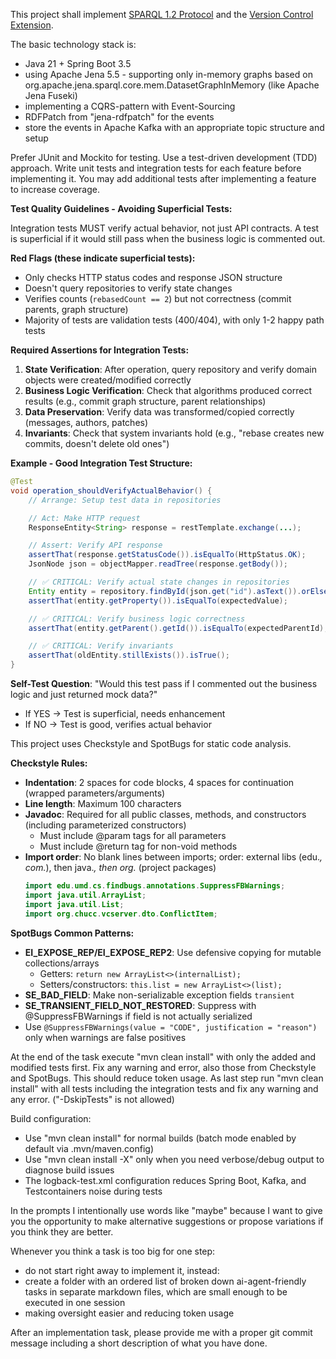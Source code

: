 This project shall implement [SPARQL 1.2 Protocol](https://www.w3.org/TR/sparql12-protocol/) and the [Version Control Extension](./protocol/SPARQL_1_2_Protocol_Version_Control_Extension.md).

The basic technology stack is:
- Java 21 + Spring Boot 3.5 
- using Apache Jena 5.5 - supporting only in-memory graphs based on org.apache.jena.sparql.core.mem.DatasetGraphInMemory (like Apache Jena Fuseki) 
- implementing a CQRS-pattern with Event-Sourcing 
- RDFPatch from "jena-rdfpatch" for the events 
- store the events in Apache Kafka with an appropriate topic structure and setup

Prefer JUnit and Mockito for testing.
Use a test-driven development (TDD) approach. Write unit tests and integration tests for each feature before implementing it.
You may add additional tests after implementing a feature to increase coverage.

**Test Quality Guidelines - Avoiding Superficial Tests:**

Integration tests MUST verify actual behavior, not just API contracts. A test is superficial if it would still pass when the business logic is commented out.

**Red Flags (these indicate superficial tests):**
- Only checks HTTP status codes and response JSON structure
- Doesn't query repositories to verify state changes
- Verifies counts (`rebasedCount == 2`) but not correctness (commit parents, graph structure)
- Majority of tests are validation tests (400/404), with only 1-2 happy path tests

**Required Assertions for Integration Tests:**
1. **State Verification**: After operation, query repository and verify domain objects were created/modified correctly
2. **Business Logic Verification**: Check that algorithms produced correct results (e.g., commit graph structure, parent relationships)
3. **Data Preservation**: Verify data was transformed/copied correctly (messages, authors, patches)
4. **Invariants**: Check that system invariants hold (e.g., "rebase creates new commits, doesn't delete old ones")

**Example - Good Integration Test Structure:**
```java
@Test
void operation_shouldVerifyActualBehavior() {
    // Arrange: Setup test data in repositories

    // Act: Make HTTP request
    ResponseEntity<String> response = restTemplate.exchange(...);

    // Assert: Verify API response
    assertThat(response.getStatusCode()).isEqualTo(HttpStatus.OK);
    JsonNode json = objectMapper.readTree(response.getBody());

    // ✅ CRITICAL: Verify actual state changes in repositories
    Entity entity = repository.findById(json.get("id").asText()).orElseThrow();
    assertThat(entity.getProperty()).isEqualTo(expectedValue);

    // ✅ CRITICAL: Verify business logic correctness
    assertThat(entity.getParent().getId()).isEqualTo(expectedParentId);

    // ✅ CRITICAL: Verify invariants
    assertThat(oldEntity.stillExists()).isTrue();
}
```

**Self-Test Question**: "Would this test pass if I commented out the business logic and just returned mock data?"
- If YES → Test is superficial, needs enhancement
- If NO → Test is good, verifies actual behavior

This project uses Checkstyle and SpotBugs for static code analysis.

**Checkstyle Rules:**
- **Indentation**: 2 spaces for code blocks, 4 spaces for continuation (wrapped parameters/arguments)
- **Line length**: Maximum 100 characters
- **Javadoc**: Required for all public classes, methods, and constructors (including parameterized constructors)
  - Must include @param tags for all parameters
  - Must include @return tag for non-void methods
- **Import order**: No blank lines between imports; order: external libs (edu.*, com.*), then java.*, then org.* (project packages)
  ```java
  import edu.umd.cs.findbugs.annotations.SuppressFBWarnings;
  import java.util.ArrayList;
  import java.util.List;
  import org.chucc.vcserver.dto.ConflictItem;
  ```

**SpotBugs Common Patterns:**
- **EI_EXPOSE_REP/EI_EXPOSE_REP2**: Use defensive copying for mutable collections/arrays
  - Getters: `return new ArrayList<>(internalList);`
  - Setters/constructors: `this.list = new ArrayList<>(list);`
- **SE_BAD_FIELD**: Make non-serializable exception fields `transient`
- **SE_TRANSIENT_FIELD_NOT_RESTORED**: Suppress with @SuppressFBWarnings if field is not actually serialized
- Use `@SuppressFBWarnings(value = "CODE", justification = "reason")` only when warnings are false positives

At the end of the task execute "mvn clean install" with only the added and modified tests first. Fix any warning and error, also those from Checkstyle and SpotBugs.
This should reduce token usage.
As last step run "mvn clean install" with all tests including the integration tests and fix any warning and any error. ("-DskipTests" is not allowed)

Build configuration:
- Use "mvn clean install" for normal builds (batch mode enabled by default via .mvn/maven.config)
- Use "mvn clean install -X" only when you need verbose/debug output to diagnose build issues
- The logback-test.xml configuration reduces Spring Boot, Kafka, and Testcontainers noise during tests

In the prompts I intentionally use words like "maybe" because I want to give you the opportunity to make alternative suggestions or propose variations if you think they are better.

Whenever you think a task is too big for one step:
- do not start right away to implement it, instead:
- create a folder with an ordered list of broken down ai-agent-friendly tasks in separate markdown files, which are small enough to be executed in one session
- making oversight easier and reducing token usage

After an implementation task, please provide me with a proper git commit message including a short description of what you have done.